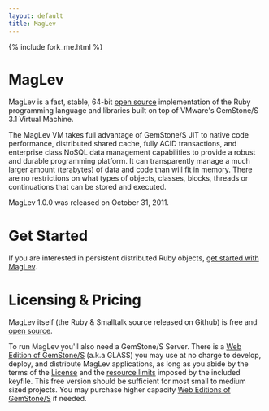 ```yaml
---
layout: default
title: MagLev
---
```

{% include fork_me.html %}

# MagLev

MagLev is a fast, stable, 64-bit [open source](https://github.com/MagLev/maglev/blob/master/Licenses/README.txt)
implementation of the Ruby programming language and libraries built
on top of VMware's GemStone/S 3.1 Virtual Machine.

The MagLev VM takes full advantage of GemStone/S JIT to native code
performance, distributed shared cache, fully ACID transactions, and
enterprise class NoSQL data management capabilities to provide a
robust and durable programming platform. It can transparently manage
a much larger amount (terabytes) of data and code than will fit in memory.
There are no restrictions on what types of objects, classes, blocks,
threads or continuations that can be stored and executed.

MagLev 1.0.0 was released on October 31, 2011.

# Get Started

If you are interested in persistent distributed Ruby objects, [get started
with MagLev](/docs/get_started.html).

# Licensing & Pricing

MagLev itself (the Ruby & Smalltalk source released on Github) is free and [open source](https://github.com/MagLev/maglev/blob/master/Licenses/README.txt). 

To run MagLev you'll also need a GemStone/S Server. There is a [Web Edition of GemStone/S](http://seaside.gemstone.com/docs/GLASS-Pricing-1201.htm) (a.k.a GLASS) you may use at no charge to develop, deploy, and distribute MagLev applications, as long as you abide by the terms of the [License](http://seaside.gemstone.com/docs/GLASS-License.pdf) and the [resource limits](http://seaside.gemstone.com/docs/GLASS-Pricing-1201.htm) imposed by the included keyfile. This free version should be sufficient for most small to medium sized projects. 
You may purchase higher capacity [Web Editions of GemStone/S](http://seaside.gemstone.com/docs/GLASS-Pricing-1201.htm) if needed.
